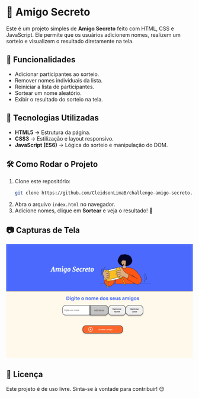 # 🎁 Amigo Secreto

Este é um projeto simples de **Amigo Secreto** feito com HTML, CSS e JavaScript. Ele permite que os usuários adicionem nomes, realizem um sorteio e visualizem o resultado diretamente na tela.

## 📌 Funcionalidades
- Adicionar participantes ao sorteio.
- Remover nomes individuais da lista.
- Reiniciar a lista de participantes.
- Sortear um nome aleatório.
- Exibir o resultado do sorteio na tela.

## 🚀 Tecnologias Utilizadas
- **HTML5** → Estrutura da página.
- **CSS3** → Estilização e layout responsivo.
- **JavaScript (ES6)** → Lógica do sorteio e manipulação do DOM.

## 🛠️ Como Rodar o Projeto
1. Clone este repositório:
   ```sh
   git clone https://github.com/CleidsonLimaB/challenge-amigo-secreto.git
   ```
2. Abra o arquivo `index.html` no navegador.
3. Adicione nomes, clique em **Sortear** e veja o resultado! 🎉



## 📷 Capturas de Tela

![Tela Inicial](assets/tela-projeto.png)


## 📜 Licença
Este projeto é de uso livre. Sinta-se à vontade para contribuir! 😊

